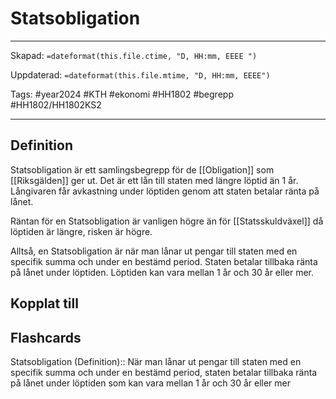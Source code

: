 # Statsobligation

---

Skapad: `=dateformat(this.file.ctime, "D, HH:mm, EEEE ")`

Uppdaterad: `=dateformat(this.file.mtime, "D, HH:mm, EEEE")`

Tags: #year2024 #KTH #ekonomi #HH1802 #begrepp #HH1802/HH1802KS2

---

## Definition

Statsobligation är ett samlingsbegrepp för de [[Obligation]] som [[Riksgälden]] ger ut. Det är ett lån till staten med längre löptid än 1 år. Långivaren får avkastning under löptiden genom att staten betalar ränta på lånet.

Räntan för en Statsobligation är vanligen högre än för [[Statsskuldväxel]] då löptiden är längre, risken är högre.

Alltså, en Statsobligation är när man lånar ut pengar till staten med en specifik summa och under en bestämd period. Staten betalar tillbaka ränta på lånet under löptiden. Löptiden kan vara mellan 1 år och 30 år eller mer.

## Kopplat till

## Flashcards

Statsobligation (Definition):: När man lånar ut pengar till staten med en specifik summa och under en bestämd period, staten betalar tillbaka ränta på lånet under löptiden som kan vara mellan 1 år och 30 år eller mer
